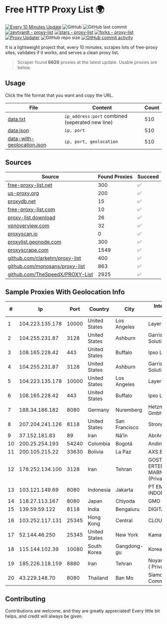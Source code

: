 
# Free HTTP Proxy List 🌍

[![Every 10 Minutes Update](https://github.com/mertguvencli/http-proxy-list/actions/workflows/main.yml/badge.svg?branch=main)](https://github.com/mertguvencli/http-proxy-list/actions/workflows/main.yml)
![GitHub](https://img.shields.io/github/license/mertguvencli/http-proxy-list)
![GitHub last commit](https://img.shields.io/github/last-commit/mertguvencli/http-proxy-list)
[![zevtyardt - proxy-list](https://img.shields.io/static/v1?label=zevtyardt&message=proxy-list&color=blue&logo=github)](https://github.com/zevtyardt/proxy-list "Go to GitHub repo")
[![stars - proxy-list](https://img.shields.io/github/stars/zevtyardt/proxy-list?style=social)](https://github.com/zevtyardt/proxy-list)
[![forks - proxy-list](https://img.shields.io/github/forks/zevtyardt/proxy-list?style=social)](https://github.com/zevtyardt/proxy-list)
[![Proxy Updater](https://github.com/zevtyardt/proxy-list/workflows/Proxy%20Updater/badge.svg)](https://github.com/zevtyardt/proxy-list/actions?query=workflow:"Proxy+Updater")
![GitHub repo size](https://img.shields.io/github/repo-size/zevtyardt/proxy-list)
[![GitHub commit activity](https://img.shields.io/github/commit-activity/m/zevtyardt/proxy-list?logo=commits)](https://github.com/zevtyardt/proxy-list/commits/main)

It is a lightweight project that, every 10 minutes, scrapes lots of free-proxy sites, validates if it works, and serves a clean proxy list.

> Scraper found **6620** proxies at the latest update. Usable proxies are below.

## Usage

Click the file format that you want and copy the URL.

|File|Content|Count|
|----|-------|-----|
|[data.txt](https://raw.githubusercontent.com/mertguvencli/http-proxy-list/main/proxy-list/data.txt)|`ip_address:port` combined (seperated new line)|510|
|[data.json](https://raw.githubusercontent.com/mertguvencli/http-proxy-list/main/proxy-list/data.json)|`ip, port`|510|
|[data-with-geolocation.json](https://raw.githubusercontent.com/mertguvencli/http-proxy-list/main/proxy-list/data-with-geolocation.json)|`ip, port, geolocation`|510|

## Sources

|Source|Found Proxies|Succeed|
|------|-------------|-------|
|[free-proxy-list.net](https://free-proxy-list.net)|300|✅|
|[us-proxy.org](https://www.us-proxy.org)|200|✅|
|[proxydb.net](http://proxydb.net)|15|✅|
|[free-proxy-list.com](https://free-proxy-list.com/?page=&port=&type%5B%5D=http&type%5B%5D=https&up_time=0&search=Search)|10|✅|
|[proxy-list.download](https://www.proxy-list.download/HTTP)|26|✅|
|[vpnoverview.com](https://vpnoverview.com/privacy/anonymous-browsing/free-proxy-servers)|32|✅|
|[proxyscan.io](https://www.proxyscan.io)|0|✅|
|[proxylist.geonode.com](https://proxylist.geonode.com/api/proxy-list?limit=300&page=1&sort_by=lastChecked&sort_type=desc&protocols=http,https)|300|✅|
|[proxyscrape.com](https://api.proxyscrape.com/v2/?request=displayproxies&protocol=http&timeout=10000&country=all&ssl=all&anonymity=all)|1549|✅|
|[github.com/clarketm/proxy-list](https://raw.githubusercontent.com/clarketm/proxy-list/master/proxy-list-raw.txt)|400|✅|
|[github.com/monosans/proxy-list](https://raw.githubusercontent.com/monosans/proxy-list/main/proxies/http.txt)|863|✅|
|[github.com/TheSpeedX/PROXY-List](https://raw.githubusercontent.com/TheSpeedX/PROXY-List/master/http.txt)|2925|✅|


## Sample Proxies With Geolocation Info

|#|Ip|Port|Country|City|Internet Service Provider|
|-|--|----|-------|----|-------------------------|
|1|104.223.135.178|10000|United States|Los Angeles|LayerHost|
|2|104.255.231.87|3128|United States|Ashburn|Garrison Network Solutions LLC|
|3|108.165.228.42|443|United States|Buffalo|Ipxo LLC|
|4|104.255.231.87|3128|United States|Ashburn|Garrison Network Solutions LLC|
|5|104.223.135.178|10000|United States|Los Angeles|LayerHost|
|6|108.165.228.42|443|United States|Buffalo|Ipxo LLC|
|7|188.34.186.182|8080|Germany|Nuremberg|Hetzner Online GmbH|
|8|207.204.241.126|8118|United States|San Francisco|Strong Technology|
|9|37.152.181.83|89|Iran|Nā’īn|AbrArvan|
|10|200.25.254.193|54240|Colombia|Bogotá|Andinet ON Line|
|11|200.105.215.22|33630|Bolivia|La Paz|AXS Bolivia S. A.|
|12|178.252.134.100|3128|Iran|Tehran|GOSTARESH-E-ERTEBATAT-E MABNA COMPANY (Private Joint Stock)|
|13|103.121.149.69|8080|Indonesia|Jakarta|PT EMERIO INDONESIA|
|14|118.27.113.167|8080|Japan|Chiyoda|GMO Internet, Inc.|
|15|139.59.59.122|8118|India|Bengaluru|DIGITALOCEAN|
|16|103.252.117.131|25345|Hong Kong|Central|CLOUDWEBMANAGE|
|17|52.144.46.250|25345|United States|New York|Kamatera, Inc.|
|18|115.144.102.39|10080|South Korea|Gangdong-gu|Korea Telecom|
|19|185.226.118.159|8880|Iran|Tehran|Noyan Abr Arvan Co. ( Private Joint Stock)|
|20|43.229.148.70|8080|Thailand|Ban Mo|Siamdata Communication Co.|



## Contributing

Contributions are welcome, and they are greatly appreciated! Every
little bit helps, and credit will always be given.

